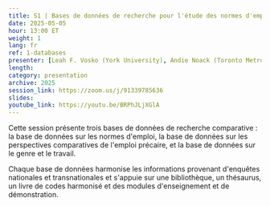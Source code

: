```yaml
---
title: S1 | Bases de données de recherche pour l'étude des normes d'emploi et du travail précaire
date: 2025-05-05
hour: 13:00 ET
weight: 1
lang: fr
ref: 1-databases
presenter: [Leah F. Vosko (York University), Andie Noack (Toronto Metropolitan University), Tim Gadanidis (York University), Rebecca Casey (Acadia University)]
length:
category: presentation
archive: 2025
session_link: https://zoom.us/j/91339785636
slides:
youtube_link: https://youtu.be/BRPhJLjXGlA
---
```

Cette session présente trois bases de données de recherche comparative : la base de données sur les normes d'emploi, la base de données sur les perspectives comparatives de l'emploi précaire, et la base de données sur le genre et le travail. <!--more-->

Chaque base de données harmonise les informations provenant d'enquêtes nationales et transnationales et s'appuie sur une bibliothèque, un thésaurus, un livre de codes harmonisé et des modules d'enseignement et de démonstration.
